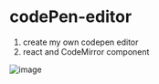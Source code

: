 # codePen-editor

1. create my own codepen editor
2. react and CodeMirror component

![image](https://user-images.githubusercontent.com/57454459/179856447-b97fa7ef-00ad-4f50-8e7e-15073573cc40.png)
